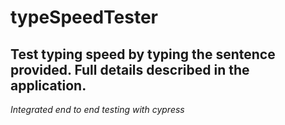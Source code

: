 # typeSpeedTester

## Test typing speed by typing the sentence provided.  Full details described in the application.
_Integrated end to end testing with cypress_
